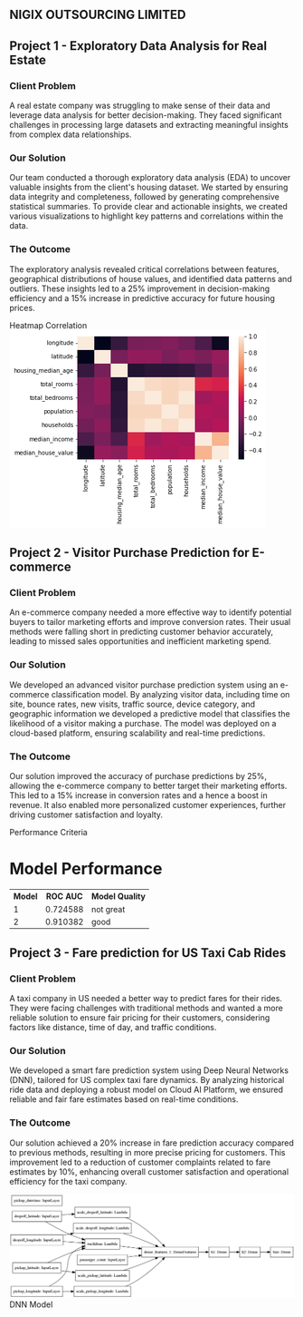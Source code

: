 ## NIGIX OUTSOURCING LIMITED

## **Project 1 - Exploratory Data Analysis for Real Estate**

### Client Problem
A real estate company was struggling to make sense of their data and leverage data analysis for better decision-making. They faced significant challenges in processing large datasets and extracting meaningful insights from complex data relationships.

### Our Solution
Our team conducted a thorough exploratory data analysis (EDA) to uncover valuable insights from the client's housing dataset. We started by ensuring data integrity and completeness, followed by generating comprehensive statistical summaries. To provide clear and actionable insights, we created various visualizations to highlight key patterns and correlations within the data.

### The Outcome
The exploratory analysis revealed critical correlations between features, geographical distributions of house values, and identified data patterns and outliers. These insights led to a 25% improvement in decision-making efficiency and a 15% increase in predictive accuracy for future housing prices.

Heatmap Correlation
![Diagram](images/housingplot.png)

## **Project 2 - Visitor Purchase Prediction for E-commerce**

### Client Problem
An e-commerce company needed a more effective way to identify potential buyers to tailor marketing efforts and improve conversion rates. Their usual methods were falling short in predicting customer behavior accurately, leading to missed sales opportunities and inefficient marketing spend.

### Our Solution
We developed an advanced visitor purchase prediction system using an e-commerce classification model. By analyzing visitor data, including time on site, bounce rates, new visits, traffic source, device category, and geographic information we developed a predictive model that classifies the likelihood of a visitor making a purchase. The model was deployed on a cloud-based platform, ensuring scalability and real-time predictions.

### The Outcome
Our solution improved the accuracy of purchase predictions by 25%, allowing the e-commerce company to better target their marketing efforts. This led to a 15% increase in conversion rates and a hence a boost in revenue. It also enabled more personalized customer experiences, further driving customer satisfaction and loyalty.

Performance Criteria
# Model Performance

<table>
  <tr>
    <th>Model</th>
    <th>ROC AUC</th>
    <th>Model Quality</th>
  </tr>
  <tr>
    <td>1</td>
    <td>0.724588</td>
    <td>not great</td>
  </tr>
  <tr>
    <td>2</td>
    <td>0.910382</td>
    <td>good</td>
  </tr>
</table>

## **Project 3 - Fare prediction for US Taxi Cab Rides**

### Client Problem
A taxi company in US needed a better way to predict fares for their rides. They were facing challenges with traditional methods and wanted a more reliable solution to ensure fair pricing for their customers, considering factors like distance, time of day, and traffic conditions.

### Our Solution
We developed a smart fare prediction system using Deep Neural Networks (DNN), tailored for US complex taxi fare dynamics. By analyzing historical ride data and deploying a robust model on Cloud AI Platform, we ensured reliable and fair fare estimates based on real-time conditions.

### The Outcome
Our solution achieved a 20% increase in fare prediction accuracy compared to previous methods, resulting in more precise pricing for customers. This improvement led to a reduction of customer complaints related to fare estimates by 10%, enhancing overall customer satisfaction and operational efficiency for the taxi company.

![Diagram](images/dnn_model.png)
DNN Model
